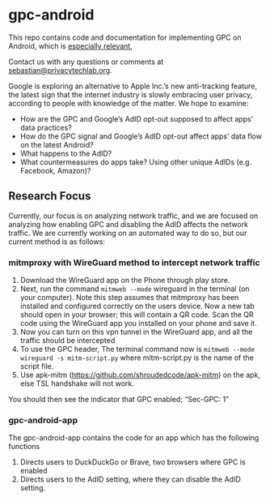 # gpc-android

This repo contains code and documentation for implementing GPC on Android, which is [especially relevant](https://www.bloomberg.com/news/articles/2021-02-04/google-explores-alternative-to-apple-s-new-anti-tracking-feature?sref=ExbtjcSG),

Contact us with any questions or comments at sebastian@privacytechlab.org.

Google is exploring an alternative to Apple Inc.’s new anti-tracking feature, the latest sign that the internet industry is slowly embracing user privacy, according to people with knowledge of the matter. We hope to examine:
- How are the GPC and Google’s AdID opt-out supposed to affect apps’ data practices?
- How do the GPC signal and Google’s AdID opt-out affect apps’ data flow on the latest Android?
- What happens to the AdID? 
- What countermeasures do apps take? Using other unique AdIDs (e.g. Facebook, Amazon)?

## Research Focus
Currently, our focus is on analyzing network traffic, and we are focused on analyzing how enabling GPC and disabling the AdID affects the network traffic. We are currently working on an automated way to do so, but our current method is as follows:

### mitmproxy with WireGuard method to intercept network traffic
1. Download the WireGuard app on the Phone through play store.
2. Next, run the command `mitmweb --mode` wireguard in the terminal (on your computer). Note this step assumes that mitmproxy has been installed and configured correctly on the users device. Now a new tab should open in your browser; this will contain a QR code. Scan the QR code using the WireGuard app you installed on your phone and save it.
3. Now you can turn on this vpn tunnel in the WireGuard app, and all the traffic should be intercepted
4. To use the GPC header, The terminal command now is `mitmweb --mode wireguard -s mitm-script.py` where mitm-script.py is the name of the script file.
5. Use apk-mitm (https://github.com/shroudedcode/apk-mitm) on the apk, else TSL handshake will not work.

You should then see the indicator that GPC enabled; “Sec-GPC: 1”

### gpc-android-app
The gpc-android-app contains the code for an app which has the following functions
1. Directs users to DuckDuckGo or Brave, two browsers where GPC is enabled
2. Directs users to the AdID setting, where they can disable the AdID setting.
